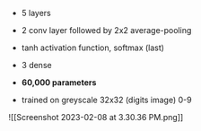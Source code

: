 - 5 layers
- 2 conv layer followed by 2x2 average-pooling
- tanh activation function, softmax (last)
- 3 dense

- **60,000 parameters**
- trained on greyscale 32x32 (digits image) 0-9

![[Screenshot 2023-02-08 at 3.30.36 PM.png]]